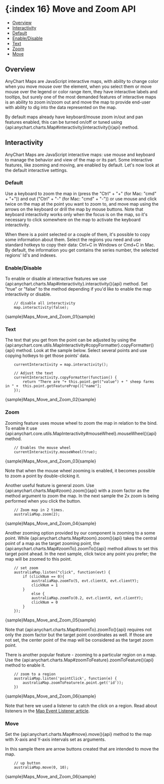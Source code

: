 {:index 16}
Move and Zoom API
=================

* [Overview](#overview)
* [Interactivity](#interactivity)
 * [Default](#default)
 * [Enable/Disable](#enable/disable)
 * [Text](#text)
 * [Zoom](#zoom)
 * [Move](#move)


## Overview


AnyChart Maps are JavaScript interactive maps, with ability to change color when you move mouse over the element, when you select them or move mouse over the legend or color range item, they have interactive labels and tooltips, but surely one of the most demanded features of interactive maps is an ability to zoom in/zoom out and move the map to provide end-user with ability to dig into the data represented on the map.

By default maps already have keyboard/mouse zoom in/out and pan features enabled, this can be turned on/off or tuned using {api:anychart.charts.Map#interactivity}interactivity(){api} method.


## Interactivity

AnyChart Maps are JavaScript interactive maps: use mouse and keyboard to manage the behavior and view of the map or its part. Some interactive features, like zooming and moving, are enabled by default. Let's now look at the default interactive settings.


### Default

Use a keyboard to zoom the map in (press the "Ctrl" + "+" (for Mac: "cmd" + "+")) and out ("Ctrl" + "-" (for Mac: "cmd" + "-")) or use mouse and click twice on the map at the point you want to zoom to, and move map using the arrows on the keyboard or drill the map by mouse buttons. Note that keyboard interactivity works only when the focus is on the map, so it's necessary to click somewhere on the map to activate the keyboard interactivity.

When there is a point selected or a couple of them, it's possible to copy some information about them. Select the regions you need and use standard hotkeys to copy their data: Ctrl+C in Windows or Cmd+C in Mac. By default, the information you get contains the series number, the selected regions' Id's and indexes. 

### Enable/Disable

To enable or disable al interactive features we use {api:anychart.charts.Map#interactivity}.interactivity(){api} method. Set "true" or "false" to the method depending if you'd like to enable the map interactivity or disable.

```
    // disable all interactivity
    map.interactivity(false);
```

{sample}Maps\_Move\_and\_Zoom\_01{sample}


### Text

The text that you get from the point can be adjusted by using the {api:anychart.core.utils.MapInteractivity#copyFormatter}.copyFormatter(){api} method. Look at the sample below. Select several points and use copying hotkeys to get those points' data.


```
    currentInteractivity = map.interactivity();

    // Adjust the text
    currentInteractivity.copyFormatter(function() {
        return "There are "+ this.point.get("value") + " sheep farms in " +  this.point.getFeatureProp()["name"];
    });
```

{sample}Maps\_Move\_and\_Zoom\_02{sample}


### Zoom

Zooming feature uses mouse wheel to zoom the map in relation to the bind. To enable it use {api:anychart.core.utils.MapInteractivity#mouseWheel}.mouseWheel(){api} method.

```
    // Enables the mouse wheel
    currentInteractivity.mouseWheel(true);
```

{sample}Maps\_Move\_and\_Zoom\_03{sample}

Note that when the mouse wheel zooming is enabled, it becomes possible to zoom a point by double-clicking it.

Another useful feature is general zoom. Use {api:anychart.charts.Map#zoom}.zoom(){api} with a zoom factor as the method argument to zoom the map. In the next sample the 2x zoom is being performed when you click the button.

```
    // Zoom map in 2 times.
    australiaMap.zoom(2);
```

{sample}Maps\_Move\_and\_Zoom\_04{sample}

Another zooming option provided by our component is zooming to a some point. While {api:anychart.charts.Map#zoom}.zoom(){api} takes the central point of a map as the target zooming point, the {api:anychart.charts.Map#zoomTo}.zoomTo(){api} method allows to set this target point ahead. In the next sample, click twice any point you prefer; the map will be zoomed to this point.

```
    // set zoom
    australiaMap.listen("click", function(evt) {
        if (clickNum == 0){                 
            australiaMap.zoomTo(5, evt.clientX, evt.clientY);
            clickNum = 1
        }
            else {
            australiaMap.zoomTo(0.2, evt.clientX, evt.clientY);
            clickNum = 0
        }
    });
```

{sample}Maps\_Move\_and\_Zoom\_05{sample}

Note that {api:anychart.charts.Map#zoomTo}.zoomTo(){api} requires not only the zoom factor but the target point coordinates as well. If those are not set, the center point of the map will be considered as the target zoom point.


There is another popular feature - zooming to a particular region on a map. Use the {api:anychart.charts.Map#zoomToFeature}.zoomToFeature(){api} method to enable it.

```
    // zoom to a region
    australiaMap.listen('pointClick', function(e) {
        australiaMap.zoomToFeature(e.point.get('id'));
    })
```

{sample}Maps\_Move\_and\_Zoom\_06{sample}

Note that here we used a listener to catch the click on a region. Read about listeners in the [Map Event Listener article](Event_Listeners).


### Move

Set the {api:anychart.charts.Map#move}.move(){api} method to the map with X-axis and Y-axis intervals set as arguments.

In this sample there are arrow buttons created that are intended to move the map.

```
    // up button
    australiaMap.move(0, 10);
```

{sample}Maps\_Move\_and\_Zoom\_06{sample}

